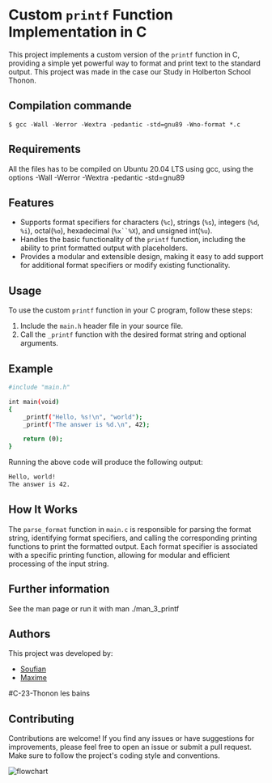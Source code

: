 # Custom `printf` Function Implementation in C

This project implements a custom version of the `printf` function in C, providing a simple yet powerful way to format and print text to the standard output. This project was made in the case our Study in Holberton School Thonon.

## Compilation commande 
```
$ gcc -Wall -Werror -Wextra -pedantic -std=gnu89 -Wno-format *.c
```

## Requirements

All the files has to be compiled on Ubuntu 20.04 LTS using gcc, using the options -Wall -Werror -Wextra -pedantic -std=gnu89

## Features

- Supports format specifiers for characters (`%c`), strings (`%s`), integers (`%d`, `%i`), octal(`%o`), hexadecimal (`%x``%X`), and unsigned int(`%u`).
- Handles the basic functionality of the `printf` function, including the ability to print formatted output with placeholders.
- Provides a modular and extensible design, making it easy to add support for additional format specifiers or modify existing functionality.

## Usage

To use the custom `printf` function in your C program, follow these steps:

1. Include the `main.h` header file in your source file.
2. Call the `_printf` function with the desired format string and optional arguments.

## Example
```bash
#include "main.h"

int main(void)
{
    _printf("Hello, %s!\n", "world");
    _printf("The answer is %d.\n", 42);

    return (0);
}
```

Running the above code will produce the following output:
```bash
Hello, world!
The answer is 42.
```

## How It Works

The `parse_format` function in `main.c` is responsible for parsing the format string, identifying format specifiers, and calling the corresponding printing functions to print the formatted output. Each format specifier is associated with a specific printing function, allowing for modular and efficient processing of the input string.

## Further information

See the man page or run it with man ./man_3_printf

## Authors

This project was developed by:

- [Soufian](https://github.com/Souff06)
- [Maxime](https://github.com/cosmos510)

#C-23-Thonon les bains

## Contributing

Contributions are welcome! If you find any issues or have suggestions for improvements, please feel free to open an issue or submit a pull request. Make sure to follow the project's coding style and conventions.

![flowchart](https://github.com/cosmos510/holbertonschool-printf/assets/159013965/fbeb0b67-9801-44a6-98dd-4b30932318c5)
